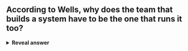 ## According to Wells, why does the team that builds a system have to be the one that runs it too?
<details>
<summary><b>Reveal answer</b></summary>
Only the team that works on a system day-to-day has the chance to figuring out what is wrong with it.&nbsp;<br>You build things differently if you're going to be the one responding at 3am.
</details>
